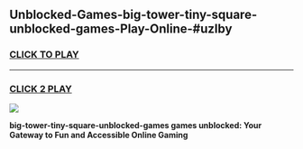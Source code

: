 
## Unblocked-Games-big-tower-tiny-square-unblocked-games-Play-Online-#uzlby
<h3>
<a href="https://premium.freeplayer.one?title=big-tower-tiny-square-unblocked-games&ref=27F">CLICK TO PLAY</a></h3>
<hr>

<h3>
<a href="https://premium.freeplayer.one?title=big-tower-tiny-square-unblocked-games&ref=27F">CLICK 2 PLAY</a>
  
</h3>

<a href="https://premium.freeplayer.one?title=big-tower-tiny-square-unblocked-games&ref=27F"><img src="https://clearcache.store/games.png"></a>


**big-tower-tiny-square-unblocked-games games unblocked: Your Gateway to Fun and Accessible Online Gaming**
